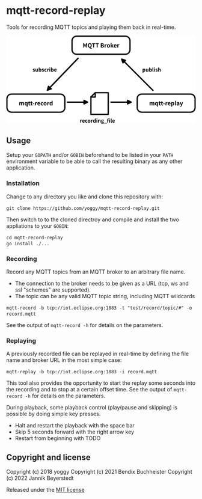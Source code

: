 # mqtt-record-replay

Tools for recording MQTT topics and playing them back in real-time.

![img01.png](img01.png)


## Usage

Setup your `GOPATH` and/or `GOBIN` beforehand to be listed in your `PATH` environment variable to be able to call the resulting binary as any other application.

### Installation
Change to any directory you like and clone this repository with:
```shell
git clone https://github.com/yoggy/mqtt-record-replay.git
```

Then switch to to the cloned directroy and compile and install the two appliations to your `GOBIN`:
```shell
cd mqtt-record-replay
go install ./...
```


### Recording
Record any MQTT topics from an MQTT broker to an arbitrary file name.

- The connection to the broker needs to be given as a URL (tcp, ws and ssl "schemes" are supported).
- The topic can be any valid MQTT topic string, including MQTT wildcards

```shell
mqtt-record -b tcp://iot.eclipse.org:1883 -t "test/record/topic/#" -o record.mqtt
```

See the output of `mqtt-record -h` for details on the parameters.

 
### Replaying
A previously recorded file can be replayed in real-time by defining the file name and broker URL in the most simple case:

```shell
mqtt-replay -b tcp://iot.eclipse.org:1883 -i record.mqtt
```

This tool also provides the opportunity to start the replay some seconds into the recording and to stop at a certain offset time.
See the output of `mqtt-record -h` for details on the parameters.

During playback, some playback control (play/pause and skipping) is possible by doing simple key presses.

- Halt and restart the playback with the space bar
- Skip 5 seconds forward with the right arrow key
- Restart from beginning with TODO



## Copyright and license
Copyright (c) 2018 yoggy
Copyright (c) 2021 Bendix Buchheister
Copyright (c) 2022 Jannik Beyerstedt

Released under the [MIT license](LICENSE.txt)
